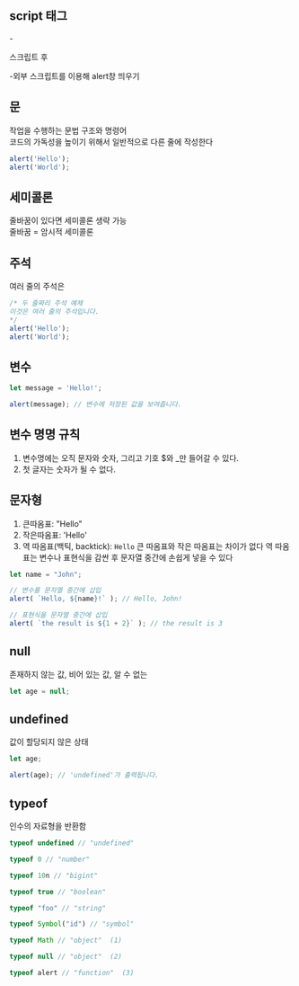 ## script 태그
-<script> 태그에 자바스크립트 코드가 들어간다.  

## 외부 스크립트
자바스크립트 코드를 소분하여 저장할 수 있다  
분해해 놓은 각 파일은 src속성을 사용해서 HTML에 삽입한다  
```js
<script src="/path/to/script.js"></script>
```
## 과제
-alert창 띄우기  
<!DOCTYPE HTML>
<html>

<body>

  <p>스크립트 전</p>

  <script>
    alert( "I'm JavaScript!" );
  </script>

  <p>스크립트 후</p>

</body>

</html>

-외부 스크립트를 이용해 alert창 띄우기  
<!DOCTYPE html>
<html>

<body>

  <script src="alert.js"></script>

</body>

</html>

## 문
작업을 수행하는 문법 구조와 명령어  
코드의 가독성을 높이기 위해서 일반적으로 다른 줄에 작성한다  
```js
alert('Hello');
alert('World');
```

## 세미콜론
줄바꿈이 있다면 세미콜론 생략 가능  
줄바꿈 = 암시적 세미콜론  

## 주석
여러 줄의 주석은 
```js
/* 두 줄짜리 주석 예제
이것은 여러 줄의 주석입니다.
*/
alert('Hello');
alert('World');
```

## 변수
```js
let message = 'Hello!';

alert(message); // 변수에 저장된 값을 보여줍니다.
```

## 변수 명명 규칙
1. 변수명에는 오직 문자와 숫자, 그리고 기호 $와 _만 들어갈 수 있다.  
2. 첫 글자는 숫자가 될 수 없다.

## 문자형
1. 큰따옴표: "Hello"  
2. 작은따옴표: 'Hello'  
3. 역 따옴표(백틱, backtick): `Hello`
큰 따옴표와 작은 따옴표는 차이가 없다
역 따옴표는 변수나 표현식을 감싼 후 문자열 중간에 손쉽게 넣을 수 있다
```js
let name = "John";

// 변수를 문자열 중간에 삽입
alert( `Hello, ${name}!` ); // Hello, John!

// 표현식을 문자열 중간에 삽입
alert( `the result is ${1 + 2}` ); // the result is 3
```
## null
존재하지 않는 값, 비어 있는 값, 알 수 없는 
```js
let age = null;
```

## undefined
값이 할당되지 않은 상태
```js
let age;

alert(age); // 'undefined'가 출력됩니다.
```

## typeof
인수의 자료형을 반환함
```js
typeof undefined // "undefined"

typeof 0 // "number"

typeof 10n // "bigint"

typeof true // "boolean"

typeof "foo" // "string"

typeof Symbol("id") // "symbol"

typeof Math // "object"  (1)

typeof null // "object"  (2)

typeof alert // "function"  (3)
```


```js

```


```js

```



























